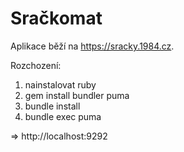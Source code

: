 # Sračkomat

Aplikace běží na https://sracky.1984.cz.

Rozchození:

1. nainstalovat ruby
2. gem install bundler puma
3. bundle install
4. bundle exec puma

=> http://localhost:9292
